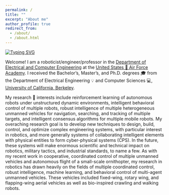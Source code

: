```yaml
---
permalink: /
title: ""
excerpt: "About me"
author_profile: true
redirect_from:
  - /about/
  - /about.html
---
```



[![Typing SVG](https://readme-typing-svg.herokuapp.com?lines=Hello!+I+am+Stan+%F0%9F%91%8B)](https://stanbaek.github.io)

Welcome! I am a roboticist/engineer/professor in the [Department of Electrical and Computer Engineering](https://www.usafa.edu/department/electrical-computer-engineering) at the [United States 🦅 Air Force Academy](www.usafa.edu).  I received the Bachelor’s, Master’s, and Ph.D. degrees 🎓 from the Department of Electrical Engineering 💡 and Computer Sciences 💻, [University of California, Berkeley](https:www.berkeley.edu). 

My  research ‍🔬 interests include reinforcement learning of autonomous robots under unstructured dynamic environments, intelligent behavioral control of multiple robots, 
robust intelligence of multiple heterogeneous unmanned vehicles for navigation, searching, and tracking of multiple targets, and intelligent consensus algorithms for multiple mobile robots. My overaching research goal is to develop new techniques to design, build, control, and optimize complex engineering systems, with particular interest in robotics, and more generally systems of collaborating intelligent elements with physical entities to form cyber-physical systems (CPS).  In the future, these systems will make enormous scientific and technical impact on robotics, military tactics, and industrial standards, to name a few.  As with my recent work in cooperative, coordinated control of multiple unmanned vehicles and autonomous flight of a small-scale ornithopter, my research in robotics has drawn heavily on the fields of multiple coordinated control, robust intelligence, machine learning, and behavioral control of multi-agent unmanned vehicles.  These vehicles included fixed-wing, rotary wing, and flapping-wing aerial vehicles as well as bio-inspired crawling and walking robots.
